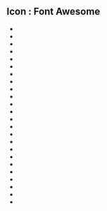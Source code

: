 

## Icon : Font Awesome

- <i class="fa-solid fa-magnifying-glass"></i>
- <i class="fa-solid fa-cart-shopping"></i>
- <i class="fa-solid fa-right-to-bracket"></i>
- <i class="fa-solid fa-house"></i>
- <i class="fa-solid fa-person-running"></i>
- <i class="fa-brands fa-product-hunt"></i>
- <i class="fa-brands fa-github"></i>
- <i class="fa-solid fa-arrow-right"></i>
- <i class="fa-solid fa-dollar-sign"></i>
- <i class="fa-solid fa-bars"></i>
- <i class="fa-solid fa-star"></i>
- <i class="fa-regular fa-star"></i>
- <i class="fa-brands fa-instagram"></i>
- <i class="fa-brands fa-twitter"></i>
- <i class="fa-brands fa-facebook"></i>
- <i class="fa-brands fa-youtube"></i>
- <i class="fa-brands fa-dribbble"></i>
- <i class="fa-brands fa-linkedin"></i>
- <i class="fa-solid fa-circle"></i>
- <i class="fa-solid fa-code"></i>
- <i class="fa-solid fa-phone"></i>
- <i class="fa-brands fa-telegram"></i>
- <i class="fa-brands fa-whatsapp"></i>
- 